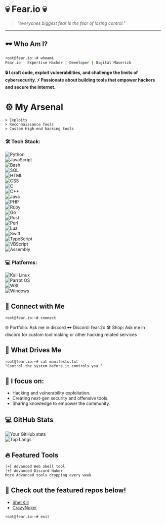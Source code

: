 # 💀 Fear.io 💀

> _"everyones biggest fear is the fear of losing control."_
---

## 🕶️ **Who Am I?**
```bash
root@fear.io:~# whoami
Fear.io - Expertise Hacker | Developer | Digital Maverick
```
**🔒 I craft code, exploit vulnerabilities, and challenge the limits of cybersecurity.
⚡ Passionate about building tools that empower hackers and secure the internet.**


# ⚙️ My Arsenal
```plaintext
> Exploits
> Reconnaissance Tools
> Custom High-end hacking tools
```


### 🛠️ **Tech Stack**:  
![Python](https://img.shields.io/badge/Code-Python-blue)  
![JavaScript](https://img.shields.io/badge/Code-JavaScript-yellow)  
![Bash](https://img.shields.io/badge/Code-Bash-lightgrey)  
![SQL](https://img.shields.io/badge/Code-SQL-orange)  
![HTML](https://img.shields.io/badge/Code-HTML-green)  
![CSS](https://img.shields.io/badge/Code-CSS-blue)  
![C](https://img.shields.io/badge/Code-C-00599C)  
![C++](https://img.shields.io/badge/Code-C++-f34b7d)  
![Java](https://img.shields.io/badge/Code-Java-red)  
![PHP](https://img.shields.io/badge/Code-PHP-777bb4)  
![Ruby](https://img.shields.io/badge/Code-Ruby-darkred)  
![Go](https://img.shields.io/badge/Code-Go-c7c7c7)  
![Rust](https://img.shields.io/badge/Code-Rust-brown)  
![Perl](https://img.shields.io/badge/Code-Perl-violet)  
![Lua](https://img.shields.io/badge/Code-Lua-blueviolet)  
![Swift](https://img.shields.io/badge/Code-Swift-orange)  
![TypeScript](https://img.shields.io/badge/Code-TypeScript-blue)  
![VBScript](https://img.shields.io/badge/Code-VBScript-green)  
![Assembly](https://img.shields.io/badge/Code-Assembly-lightgrey)

### 💻 **Platforms**:  
![Kali Linux](https://img.shields.io/badge/Platform-Kali_Linux-blueviolet)  
![Parrot OS](https://img.shields.io/badge/Platform-Parrot_OS-brightgreen)  
![WSL](https://img.shields.io/badge/Platform-WSL-lightblue)  
![Windows](https://img.shields.io/badge/Platform-Windows-blue)




## 🔗 Connect with Me

```plaintext
root@fear.io:~# connect
```
🌐 Portfolio: Ask me in discord
🕶️ Discord: fear.2o
🛠️ Shop: Ask me in discord for custom tool making or other hacking related services



## 🧠 What Drives Me
```
root@fear.io:~# cat manifesto.txt
"Control the system before it controls you."
```


## 🎯 I focus on:

- Hacking and vulnerability exploitation.
- Creating next-gen security and offensive tools.
- Sharing knowledge to empower the community.


## 💻 **GitHub Stats**

![Your GitHub stats](https://github-readme-stats.vercel.app/api?username=Fear2o&show_icons=true&theme=dark)  
![Top Langs](https://github-readme-stats.vercel.app/api/top-langs/?username=Fear2o&layout=compact&theme=dark)


## 🔥 **Featured Tools**
```plaintext
[+] Advanced Web Shell tool
[+] Advanced Discord Nuker
More Advanced tools dropping every week
```
## 👀 **Check out the featured repos below!**

- [ShellKill](https://github.com/Fear2o/ShellKill)
- [CrazyNuker](https://github.com/Fear2o/CrazyNuker)

```plaintext
root@fear.io:~# exit
```
